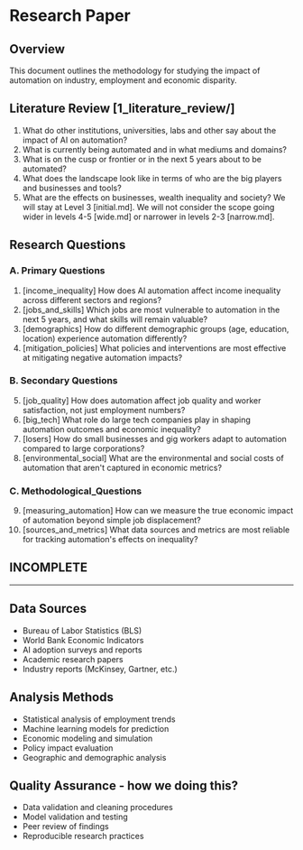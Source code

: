 # Research Paper

## Overview
This document outlines the methodology for studying the impact of automation on industry, employment and economic disparity.

## Literature Review [1_literature_review/]
1. What do other institutions, universities, labs and other say about the impact of AI on automation?
2. What is currently being automated and in what mediums and domains?
3. What is on the cusp or frontier or in the next 5 years about to be automated?
4. What does the landscape look like in terms of who are the big players and businesses and tools?
5. What are the effects on businesses, wealth inequality and society? We will stay at Level 3 [initial.md]. We will not consider the scope going wider in levels 4-5 [wide.md] or narrower in levels 2-3 [narrow.md].

## Research Questions
### A. Primary Questions
1. [income_inequality] How does AI automation affect income inequality across different sectors and regions?
2. [jobs_and_skills] Which jobs are most vulnerable to automation in the next 5 years, and what skills will remain valuable?
3. [demographics] How do different demographic groups (age, education, location) experience automation differently?
4. [mitigation_policies] What policies and interventions are most effective at mitigating negative automation impacts?
### B. Secondary Questions
5. [job_quality] How does automation affect job quality and worker satisfaction, not just employment numbers?
6. [big_tech] What role do large tech companies play in shaping automation outcomes and economic inequality?
7. [losers] How do small businesses and gig workers adapt to automation compared to large corporations?
8. [environmental_social] What are the environmental and social costs of automation that aren't captured in economic metrics?
### C. Methodological_Questions
9. [measuring_automation] How can we measure the true economic impact of automation beyond simple job displacement?
10. [sources_and_metrics] What data sources and metrics are most reliable for tracking automation's effects on inequality?

## INCOMPLETE
-----------------------------------------------------------------------------
## Data Sources
- Bureau of Labor Statistics (BLS)
- World Bank Economic Indicators
- AI adoption surveys and reports
- Academic research papers
- Industry reports (McKinsey, Gartner, etc.)

## Analysis Methods
- Statistical analysis of employment trends
- Machine learning models for prediction
- Economic modeling and simulation
- Policy impact evaluation
- Geographic and demographic analysis

## Quality Assurance - how we doing this?
- Data validation and cleaning procedures
- Model validation and testing
- Peer review of findings
- Reproducible research practices 